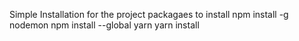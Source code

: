 Simple Installation for the project
packagaes to install
npm install -g nodemon
npm install --global yarn
yarn install
